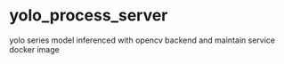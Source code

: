 # yolo_process_server
yolo series model inferenced with opencv backend and maintain service docker image

